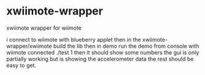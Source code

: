 # xwiimote-wrapper
xwiimote wrapper for wiimote

i connect to wiimote with blueberry applet then in the xwiimote-wrapper/xwiimote build the lib then in demo run the demo from console with wiimote connected ./test 1 then it should show some numbers the gui is only partially working but is showing the accelerometer data the rest should be easy to get.
